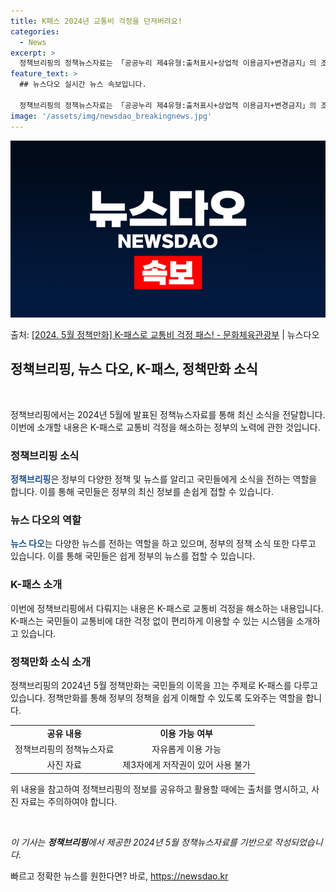 ```yaml
---
title: K패스 2024년 교통비 걱정을 던져버려요!
categories:
  - News
excerpt: >
  정책브리핑의 정책뉴스자료는 「공공누리 제4유형:출처표시+상업적 이용금지+변경금지」의 조건에 따라 자유롭게 이…
feature_text: >
  ## 뉴스다오 실시간 뉴스 속보입니다.

  정책브리핑의 정책뉴스자료는 「공공누리 제4유형:출처표시+상업적 이용금지+변경금지」의 조건에 따라 자유롭게 이…
image: '/assets/img/newsdao_breakingnews.jpg'
---
```


![뉴스다오 속보](/assets/img/newsdao_breakingnews.jpg)

<p>출처: <a href="https://newsdao.kr/3688" rel="dofollow">[2024. 5월 정책만화] K-패스로 교통비 걱정 패스! - 문화체육관광부</a> | 뉴스다오</p>

<h2 data-ke-size="size26">정책브리핑, 뉴스 다오, K-패스, 정책만화 소식</h2>
<p data-ke-size="size16">&nbsp;</p>
정책브리핑에서는 2024년 5월에 발표된 정책뉴스자료를 통해 최신 소식을 전달합니다. 이번에 소개할 내용은 K-패스로 교통비 걱정을 해소하는 정부의 노력에 관한 것입니다.

<h3>정책브리핑 소식</h3>
<p data-ke-size="size16"><b><span style="color: #1a5490;">정책브리핑</span></b>은 정부의 다양한 정책 및 뉴스를 알리고 국민들에게 소식을 전하는 역할을 합니다. 이를 통해 국민들은 정부의 최신 정보를 손쉽게 접할 수 있습니다.</p>

<h3>뉴스 다오의 역할</h3>
<p data-ke-size="size16"><b><span style="color: #1a5490;">뉴스 다오</span></b>는 다양한 뉴스를 전하는 역할을 하고 있으며, 정부의 정책 소식 또한 다루고 있습니다. 이를 통해 국민들은 쉽게 정부의 뉴스를 접할 수 있습니다.</p>

<h3>K-패스 소개</h3>
<p data-ke-size="size16">이번에 정책브리핑에서 다뤄지는 내용은 K-패스로 교통비 걱정을 해소하는 내용입니다. K-패스는 국민들이 교통비에 대한 걱정 없이 편리하게 이용할 수 있는 시스템을 소개하고 있습니다.</p>

<h3>정책만화 소식 소개</h3>
<p data-ke-size="size16">정책브리핑의 2024년 5월 정책만화는 국민들의 이목을 끄는 주제로 K-패스를 다루고 있습니다. 정책만화를 통해 정부의 정책을 쉽게 이해할 수 있도록 도와주는 역할을 합니다.</p>

<table>
	<tbody>
		<tr>
			<td style="text-align: center; height: 17px;"><b>공유 내용</b></td>
			<td style="text-align: center; height: 17px;"><b>이용 가능 여부</b></td>
		</tr>
		<tr>
			<td style="text-align: center; height: 17px;">정책브리핑의 정책뉴스자료</td>
			<td style="text-align: center; height: 17px;">자유롭게 이용 가능</td>
		</tr>
		<tr>
			<td style="text-align: center; height: 17px;">사진 자료</td>
			<td style="text-align: center; height: 17px;">제3자에게 저작권이 있어 사용 불가</td>
		</tr>
	</tbody>
</table>
<p data-ke-size="size16">위 내용을 참고하여 정책브리핑의 정보를 공유하고 활용할 때에는 출처를 명시하고, 사진 자료는 주의하여야 합니다.</p>
<p data-ke-size="size16">&nbsp;</p>
<p data-ke-size="size16"><i>이 기사는 <b>정책브리핑</b>에서 제공한 2024년 5월 정책뉴스자료를 기반으로 작성되었습니다.</i></p>
 

빠르고 정확한 뉴스를 원한다면? 바로, <a href="https://newsdao.kr" rel="dofollow">https://newsdao.kr</a>


